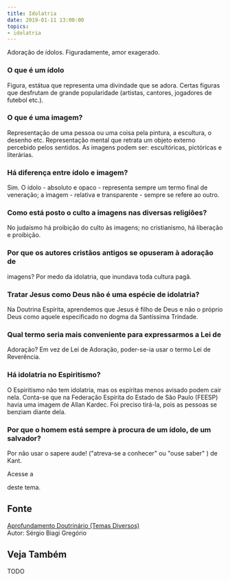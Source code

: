 ```yaml
---
title: Idolatria
date: 2019-01-11 13:00:00
topics: 
- idolatria 
---
```


Adoração de ídolos. Figuradamente, amor exagerado.

### O que é um ídolo
Figura, estátua que representa uma divindade que se adora. Certas
figuras que desfrutam de grande popularidade (artistas, cantores,
jogadores de futebol etc.).

### O que é uma imagem?
Representação de uma pessoa ou uma coisa pela pintura, a escultura, o
desenho etc. Representação mental que retrata um objeto externo
percebido pelos sentidos. As imagens podem ser: escultóricas, pictóricas
e literárias.

### Há diferença entre ídolo e imagem?
Sim. O ídolo - absoluto e opaco - representa sempre um termo final de
veneração; a imagem - relativa e transparente - sempre se refere ao
outro.

### Como está posto o culto a imagens nas diversas religiões?
No judaísmo há proibição do culto às imagens; no cristianismo, há
liberação e proibição.

### Por que os autores cristãos antigos se opuseram à adoração de
imagens?
Por medo da idolatria, que inundava toda cultura pagã.

### Tratar Jesus como Deus não é uma espécie de idolatria?
Na Doutrina Espírita, aprendemos que Jesus é filho de Deus e não o
próprio Deus como aquele especificado no dogma da Santíssima Trindade.

### Qual termo seria mais conveniente para expressarmos a Lei de
Adoração?
Em vez de Lei de Adoração, poder-se-ia usar o termo Lei de Reverência.

### Há idolatria no Espiritismo?
O Espiritismo não tem idolatria, mas os espíritas menos avisado podem
cair nela. Conta-se que na Federação Espírita do Estado de São Paulo
(FEESP) havia uma imagem de Allan Kardec. Foi preciso tirá-la, pois as
pessoas se benziam diante dela.

### Por que o homem está sempre à procura de um ídolo, de um salvador?
Por não usar o sapere aude! ("atreva-se a conhecer" ou "ouse saber" )
de Kant.

Acesse a

deste tema.

## Fonte
[Aprofundamento Doutrinário (Temas Diversos)](https://sites.google.com/view/aprofundamentodoutrinario/idolatria)  
Autor: Sérgio Biagi Gregório



## Veja Também
TODO


